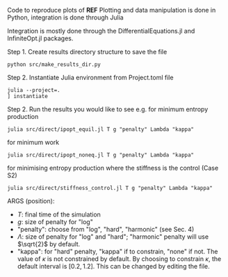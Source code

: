 Code to reproduce plots of **REF**
Plotting and data manipulation is done in Python, integration is done through Julia

Integration is mostly done through the DifferentialEquations.jl and InfiniteOpt.jl packages. 

Step 1. Create results directory structure to save the file
```
python src/make_results_dir.py
```
Step 2. Instantiate Julia environment from Project.toml file
```
julia --project=.
] instantiate
```
Step 2. Run the results you would like to see 
e.g. for minimum entropy production
```
julia src/direct/ipopt_equil.jl T g "penalty" Lambda "kappa"
```
for minimum work
```
julia src/direct/ipopt_noneq.jl T g "penalty" Lambda "kappa"
```
for minimising entropy production where the stiffness is the control (Case S2)
```
julia src/direct/stiffness_control.jl T g "penalty" Lambda "kappa"
```
ARGS (position):
- $T$: final time of the simulation
- $g$: size of penalty for "log"
- "penalty": choose from "log", "hard", "harmonic" (see Sec. 4)
- $\Lambda$: size of penalty for "log" and "hard"; "harmonic" penalty will use $\sqrt{2}$ by default.
- "kappa": for "hard" penalty, "kappa" if to constrain, "none" if not. The value of $\kappa$ is not constrained by default. By choosing to constrain $\kappa$, the default interval is $[0.2,1.2]$. This can be changed by editing the file. 
